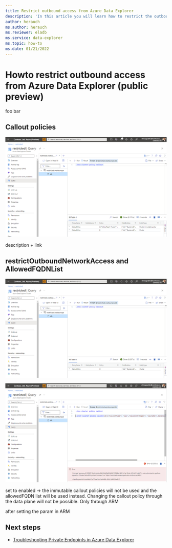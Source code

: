 ```yaml
---
title: Restrict outbound access from Azure Data Explorer
description: 'In this article you will learn how to restrict the outbound access access from Azure Data Explorer to other services.'
author: herauch
ms.author: herauch
ms.reviewer: eladb
ms.service: data-explorer
ms.topic: how-to
ms.date: 01/21/2022
---
```


# Howto restrict outbound access from Azure Data Explorer (public preview)

foo bar

## Callout policies

![Immutable callout policies.](media/security-network-restrict-access/restrict-outbound-access.png)

description + link

## restrictOutboundNetworkAccess and AllowedFQDNList

![Immutable callout policies](media/security-network-restrict-access/restrict-outbound-access-enabled.png)

![Immutable callout policies.](media/security-network-restrict-access/restrict-outbound-access-enabled-errorDataplane.png)

set to enabled -> the immutable callout policies will not be used and the allowedFQDN list will be used instead. Changing the callout policy through the data plane will not be possible. Only through ARM

after setting the param in ARM

## Next steps

* [Troubleshooting Private Endpoints in Azure Data Explorer](security-network-private-endpoint-troubleshoot.md)
